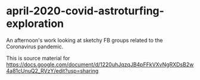 # april-2020-covid-astroturfing-exploration
An afternoon's work looking at sketchy FB groups related to the Coronavirus pandemic.

This is source material for https://docs.google.com/document/d/1220uhJqzqJB4pFFkVXvNgRXDsB2w4a81cUnuQ2_RVzY/edit?usp=sharing
